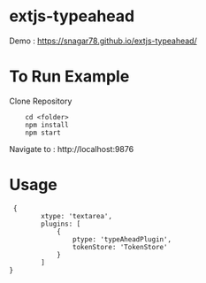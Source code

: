 # extjs-typeahead
Demo  : https://snagar78.github.io/extjs-typeahead/

# To Run Example
Clone Repository
```
    cd <folder>
    npm install
    npm start
```
Navigate to : http://localhost:9876


# Usage
```
 {
        xtype: 'textarea',
        plugins: [
            {
                ptype: 'typeAheadPlugin',
                tokenStore: 'TokenStore'
            }
        ]
}
```


